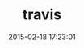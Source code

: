 ---
layout: post
title:  "travis"
repo:   "travis-ci/travis.rb"
date:   2015-02-18 17:23:01
gemurl: https://github.com/travis-ci/travis.rb
---